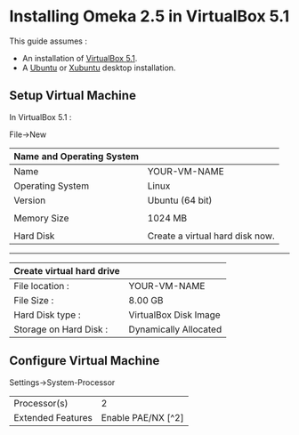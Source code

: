 # Installing Omeka 2.5 in VirtualBox 5.1

This guide assumes :

* An installation of [VirtualBox 5.1](https://www.virtualbox.org/wiki/Downloads).
* A [Ubuntu](https://www.ubuntu.com/) or [Xubuntu](http://xubuntu.org/) desktop installation.

## Setup Virtual Machine

In VirtualBox 5.1 :

File-&gt;New

| Name and Operating System |  |
| :--- | :--- |
| Name | YOUR-VM-NAME |
| Operating System | Linux |
| Version | Ubuntu \(64 bit\) |
|  |  |
| Memory Size | 1024 MB |
|  |  |
| Hard Disk | Create a virtual hard disk now. |

---

| Create virtual hard drive |  |
| :--- | :--- |
| File location : | YOUR-VM-NAME |
| File Size : | 8.00 GB |
| Hard Disk type : | VirtualBox Disk Image |
| Storage on Hard Disk : | Dynamically Allocated |



## Configure Virtual Machine

Settings-&gt;System-Processor 

|  |  |
| :--- | :--- |
| Processor\(s\) | 2 |
| Extended Features  | Enable PAE/NX \[^2\] |

[^1]: Physical Address Extension (PAE) The processor must be running in Physical Address Extension (PAE) mode to use the NX processor feature. PAE is a processor feature that enables x86 processors to access more than 4 GB of physical memory on capable versions of Windows.





